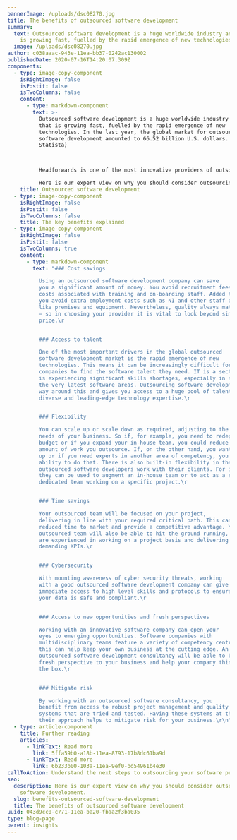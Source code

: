 ```yaml
---
bannerImage: /uploads/dsc08270.jpg
title: The benefits of outsourced software development
summary:
  text: Outsourced software development is a huge worldwide industry and one that
    is growing fast, fuelled by the rapid emergence of new technologies.
  image: /uploads/dsc08270.jpg
author: c038aaac-943e-11ea-bb37-0242ac130002
publishedDate: 2020-07-16T14:20:07.309Z
components:
  - type: image-copy-component
    isRightImage: false
    isPostit: false
    isTwoColumns: false
    content:
      - type: markdown-component
        text: >-
          Outsourced software development is a huge worldwide industry and one
          that is growing fast, fuelled by the rapid emergence of new
          technologies. In the last year, the global market for outsourced
          software development amounted to 66.52 billion U.S. dollars. (Source:
          Statista)



          Headforwards is one of the most innovative providers of outsourced software in the UK, with established clients across Europe and Asia.

          Here is our expert view on why you should consider outsourcing your software development.
    title: Outsourced software development
  - type: image-copy-component
    isRightImage: false
    isPostit: false
    isTwoColumns: false
    title: The key benefits explained
  - type: image-copy-component
    isRightImage: false
    isPostit: false
    isTwoColumns: true
    content:
      - type: markdown-component
        text: "### Cost savings

          Using an outsourced software development company can save
          you a significant amount of money. You avoid recruitment fees and the
          costs associated with training and on-boarding staff. Added to this,
          you avoid extra employment costs such as NI and other staff overheads,
          like premises and equipment. Nevertheless, quality always matters more
          – so in choosing your provider it is vital to look beyond simply
          price.\r


          ### Access to talent

          One of the most important drivers in the global outsourced
          software development market is the rapid emergence of new
          technologies. This means it can be increasingly difficult for
          companies to find the software talent they need. IT is a sector which
          is experiencing significant skills shortages, especially in some of
          the very latest software areas. Outsourcing software development is a
          way around this and gives you access to a huge pool of talent, with
          diverse and leading-edge technology expertise.\r


          ### Flexibility

          You can scale up or scale down as required, adjusting to the
          needs of your business. So if, for example, you need to redeploy
          budget or if you expand your in-house team, you could reduce the
          amount of work you outsource. If, on the other hand, you want to scale
          up or if you need experts in another area of competency, you have the
          ability to do that. There is also built-in flexibility in the way
          outsourced software developers work with their clients. For instance,
          they can be used to augment an in-house team or to act as a standalone
          dedicated team working on a specific project.\r


          ### Time savings

          Your outsourced team will be focused on your project,
          delivering in line with your required critical path. This can mean
          reduced time to market and provide a competitive advantage. Your
          outsourced team will also be able to hit the ground running, as they
          are experienced in working on a project basis and delivering against
          demanding KPIs.\r


          ### Cybersecurity

          With mounting awareness of cyber security threats, working
          with a good outsourced software development company can give you
          immediate access to high level skills and protocols to ensure that
          your data is safe and compliant.\r


          ### Access to new opportunities and fresh perspectives

          Working with an innovative software company can open your
          eyes to emerging opportunities. Software companies with
          multidisciplinary teams feature a variety of competency centres and
          this can help keep your own business at the cutting edge. An
          outsourced software development consultancy will be able to bring a
          fresh perspective to your business and help your company think outside
          the box.\r


          ### Mitigate risk

          By working with an outsourced software consultancy, you
          benefit from access to robust project management and quality control
          systems that are tried and tested. Having these systems at the core of
          their approach helps to mitigate risk for your business.\r\n"
  - type: article-component
    title: Further reading
    articles:
      - linkText: Read more
        link: 5ffa59b0-a18b-11ea-8793-17b8dc61ba9d
      - linkText: Read more
        link: 6b233b00-103a-11ea-9ef0-bd54961b4e30
callToAction: Understand the next steps to outsourcing your software projects
seo:
  description: Here is our expert view on why you should consider outsourcing your
    software development.
  slug: benefits-outsourced-software-development
  title: The benefits of outsourced software development
uuid: 043d9cc0-c771-11ea-ba20-fbaa2f3ba035
type: blog-page
parent: insights
---
```

